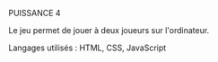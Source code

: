 PUISSANCE 4

Le jeu permet de jouer à deux joueurs sur l'ordinateur.

Langages utilisés : HTML, CSS, JavaScript